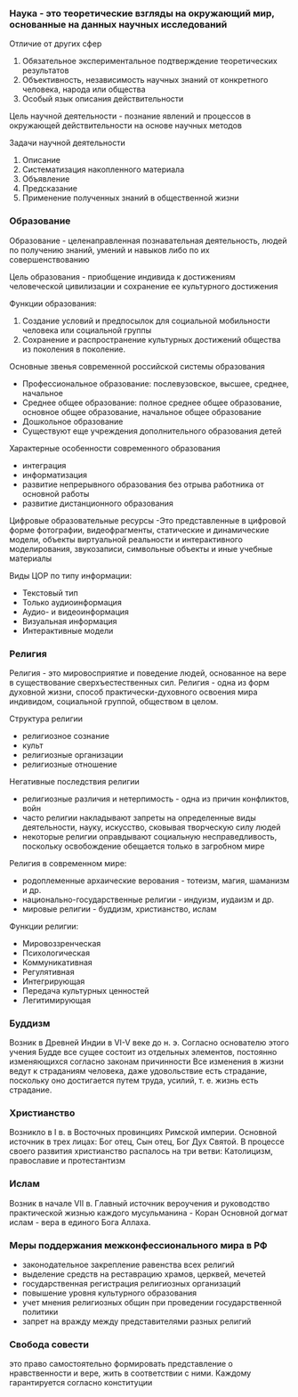 
### Наука - это теоретические взгляды на окружающий мир, основанные на данных научных исследований

Отличие от других сфер
1) Обязательное экспериментальное подтверждение теоретических результатов
2) Объективность, независимость научных знаний от конкретного человека, народа или общества
3) Особый язык описания действительности

Цель научной деятельности - познание явлений и процессов в окружающей действительности на основе научных методов

Задачи научной деятельности
1) Описание
2) Систематизация накопленного материала
3) Объявление
4) Предсказание
5) Применение полученных знаний в общественной жизни


### Образование

Образование - целенаправленная познавательная деятельность, людей по получению знаний, умений и навыков либо по их совершенствованию

Цель образования - приобщение индивида к достижениям человеческой цивилизации и сохранение ее культурного достижения


Функции образования:
1) Создание условий и предпосылок для социальной мобильности человека или социальной группы
2) Сохранение и распространение культурных достижений общества из поколения в поколение.

Основные звенья современной российской системы образования

- Профессиональное образование: послевузовское, высшее, среднее, начальное
- Среднее общее образование: полное среднее общее образование,  основное общее образование, начальное общее образование
- Дошкольное образование
- Существуют еще учреждения дополнительного образования детей

Характерные особенности современного образования
- интеграция
- информатизация
- развитие непрерывного образования без отрыва работника от основной работы
- развитие дистанционного образования

Цифровые образовательные ресурсы
-Это представленные в цифровой форме фотографии, видеофрагменты, статические и динамические модели, объекты виртуальной реальности и интерактивного моделирования, звукозаписи, символьные объекты и иные учебные материалы

Виды ЦОР по типу информации:
- Текстовый тип
- Только аудиоинформация
- Аудио- и видеоинформация
- Визуальная информация
- Интерактивные модели

### Религия

Религия - это мировосприятие и поведение людей, основанное на вере в существование сверхъестественных сил.
Религия - одна из форм духовной жизни, способ практически-духовного освоения мира индивидом, социальной группой, обществом в целом. 

Структура религии
- религиозное сознание
- культ
- религиозные организации
- религиозные отношение

Негативные последствия религии
- религиозные различия и нетерпимость - одна из причин конфликтов, войн
- часто религии накладывают запреты на определенные виды деятельности, науку, искусство, сковывая творческую силу людей
- некоторые религии оправдывают социальную несправедливость, поскольку освобождение обещается только в загробном мире


Религия в современном мире:
- родоплеменные архаические верования - тотеизм, магия, шаманизм и др.
- национально-государственные религии - индуизм, иудаизм и др.
- мировые религии - буддизм, христианство, ислам

Функции религии:
- Мировоззренческая 
- Психологическая
- Коммуникативная
- Регулятивная
- Интегрирующая
- Передача культурных ценностей
- Легитимирующая

### Буддизм

Возник в Древней Индии в VI-V веке до н. э.
Согласно основателю этого учения Будде все сущее состоит из отдельных элементов, постоянно изменяющихся согласно законам причинности
Все изменения в жизни ведут к страданиям человека, даже удовольствие есть страдание, поскольку оно достигается путем труда, усилий, т. е. жизнь есть страдание.

### Христианство

Возникло в I в. в Восточных провинциях Римской империи.
Основной источник в трех лицах: Бог отец, Сын отец, Бог Дух Святой.
В процессе своего развития христианство распалось на три ветви:
Католицизм, православие и протестантизм

### Ислам

Возник в начале VII в. 
Главный источник вероучения и руководство практической жизнью каждого мусульманина - Коран
Основной догмат ислам - вера в единого Бога Аллаха.

### Меры поддержания межконфессионального мира в РФ

- законодательное закрепление равенства всех религий
- выделение средств на реставрацию храмов, церквей, мечетей
- государственная регистрация религиозных организаций
- повышение уровня культурного образования
- учет мнения религиозных общин при проведении государственной политики
- запрет на вражду между представителями разных религий



### Свобода совести
это право самостоятельно формировать представление о нравственности и вере, жить в соответствии с ними. Каждому гарантируется согласно конституции